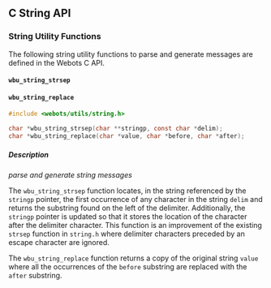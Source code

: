 ## C String API

### String Utility Functions

The following string utility functions to parse and generate messages are defined in the Webots C API.

#### `wbu_string_strsep`
#### `wbu_string_replace`

```c
#include <webots/utils/string.h>

char *wbu_string_strsep(char **stringp, const char *delim);
char *wbu_string_replace(char *value, char *before, char *after);
```

##### Description

*parse and generate string messages*

The `wbu_string_strsep` function locates, in the string referenced by the `stringp` pointer, the first occurrence of any character in the string `delim` and returns the substring found on the left of the delimiter.
Additionally, the `stringp` pointer is updated so that it stores the location of the character after the delimiter character.
This function is an improvement of the existing `strsep` function in `string.h` where delimiter characters preceded by an escape character are ignored.

The `wbu_string_replace` function returns a copy of the original string `value` where all the occurrences of the `before` substring are replaced with the `after` substring.
